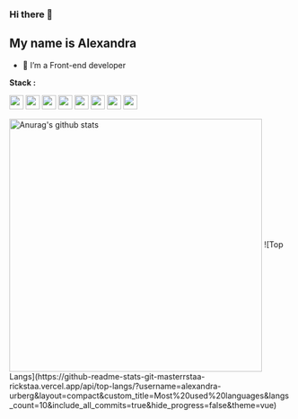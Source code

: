 ### Hi there 👋
## My name is Alexandra

- 🔭 I’m a Front-end developer

**Stack :**

<code><img height="25" src="https://github.com/alexandra-urberg/alexandra-urberg/blob/main/assets/10714751421536080157.svg"></code>
<code><img height="25" src="https://github.com/alexandra-urberg/alexandra-urberg/blob/main/assets/16738931111536080149-128.png"></code>
<code><img height="25" src="https://github.com/alexandra-urberg/alexandra-urberg/blob/main/assets/9159770461553750379.svg"></code>
<code><img height="25" src="https://github.com/alexandra-urberg/alexandra-urberg/blob/main/assets/icons8-redux-48.png"></code>
<code><img height="25" src="https://github.com/alexandra-urberg/alexandra-urberg/blob/main/assets/js.png"></code>
<code><img height="25" src="https://github.com/alexandra-urberg/alexandra-urberg/blob/main/assets/nodejs.svg"></code>
<code><img height="25" src="https://github.com/alexandra-urberg/alexandra-urberg/blob/main/assets/sass.png"></code>
<code><img height="25" src="https://github.com/alexandra-urberg/alexandra-urberg/blob/main/assets/17459301571551942128.svg"></code>


<img width="450em" align="center" src="https://github-readme-stats.vercel.app/api?username=alexandra-urberg&show_icons=true&include_all_commits=true&count_private=true&theme=vue" alt="Anurag's github stats" />
![Top Langs](https://github-readme-stats-git-masterrstaa-rickstaa.vercel.app/api/top-langs/?username=alexandra-urberg&layout=compact&custom_title=Most%20used%20languages&langs_count=10&include_all_commits=true&hide_progress=false&theme=vue)
